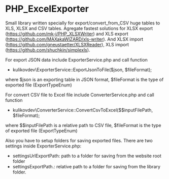 # PHP_ExcelExporter
  Small library written specially for export/convert_from_CSV huge tables to XLS, XLSX and CSV tables. 
Agregate fastest solutions for XLSX export (https://github.com/mk-j/PHP_XLSXWriter) and XLS export (https://github.com/MAXakaWIZARD/xls-writer). And XLSX import (https://github.com/gneustaetter/XLSXReader), XLS import (https://github.com/shuchkin/simplexls).
  
For export JSON data include ExporterService.php and call function 
* kulikovdev\ExporterService::ExportJsonToFile($json, $fileFormat);

where $json is an exporting table in JSON format, $fileFormat is the type of exported file (ExportTypeEnum)

For convert CSV file to Excel file include ConverterService.php and call function
* kulikovdev\ConverterService::ConvertCsvToExcel($$inputFilePath, $fileFormat);

where $$inputFilePath is a relative path to CSV file, $fileFormat is the type of exported file (ExportTypeEnum)

Also you have to setup folders for saving exported files. There are two settings inside ExporterService.php:
* settingsUrlExportPath: path to a folder for saving from the website root folder
* settingsExportPath.: relative path to a folder for saving from the library folder.
 
 
